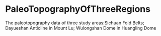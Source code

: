 # PaleoTopographyOfThreeRegions
The paleotopography data of three study areas:Sichuan Fold Belts; Dayueshan Anticline in Mount Lu; Wulongshan Dome in Huangling Dome
